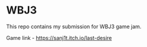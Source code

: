 # WBJ3
This repo contains my submission for WBJ3 game jam.

Game link - 
https://sanj1t.itch.io/last-desire
